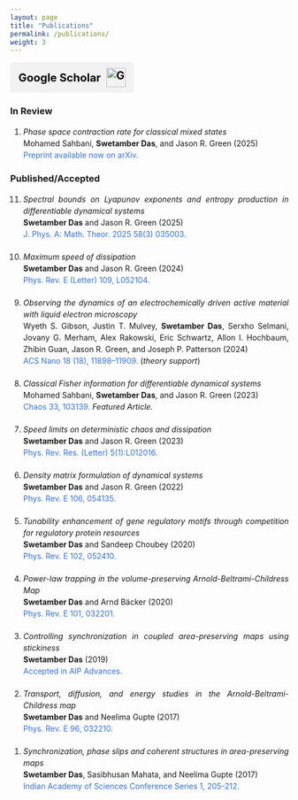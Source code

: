 ```yaml
---
layout: page
title: "Publications"
permalink: /publications/
weight: 3
---
```


<a href="https://scholar.google.com/citations?user=Sb41nz4AAAAJ&view_op=list_works&sortby=pubdate" target="_blank" rel="noopener noreferrer" class="scholar-button">
    <span class="scholar-text">Google Scholar</span>
    <img src="https://upload.wikimedia.org/wikipedia/commons/c/c7/Google_Scholar_logo.svg" alt="Google Scholar" class="scholar-icon">
</a>

<style>
.scholar-button {
    display: flex;
    align-items: center;
    background-color: #f2f2f2; 
    color: black;
    padding: 10px 15px;
    text-decoration: none;
    border-radius: 5px;
    font-weight: bold;
    font-size: 20px; /* Bigger text */
    gap: 10px; /* Space between text and icon */
    width: fit-content;
}
.scholar-text {
    font-size: 20px; /* Adjust text size */
}
.scholar-icon {
    width: 35px; /* Smaller icon */
    height: auto;
}
.scholar-button:hover {
    background-color: #ffcccc;
}

/* Style for publication links */
.publication-link {
    color: #3471eb;
    text-decoration: none;
}
.publication-link:hover {
    text-decoration: underline;
}
</style>

<h3>In Review</h3>
<ol reversed style="line-height: 1.5; text-align: justify;">
    <li style="margin-bottom: 20px; line-height: 1.5;">
        <div><em>Phase space contraction rate for classical mixed states</em></div>
        <div>Mohamed Sahbani, <strong>Swetamber Das</strong>, and Jason R. Green (2025)</div>
        <div>
            <a href="https://arxiv.org/abs/2502.09361" target="_blank" class="publication-link">
                Preprint available now on arXiv.
            </a>
        </div>
    </li>
</ol>

<h3>Published/Accepted</h3>
<ol reversed style="line-height: 1.5; text-align: justify;">
    <li style="margin-bottom: 20px;">
        <div><em>Spectral bounds on Lyapunov exponents and entropy production in differentiable dynamical systems</em></div>
        <div><strong>Swetamber Das</strong> and Jason R. Green (2025)</div>
        <div>
            <a href="https://iopscience.iop.org/article/10.1088/1751-8121/ad8f06" target="_blank" class="publication-link">
                J. Phys. A: Math. Theor. 2025 58(3) 035003.
            </a>
        </div>
    </li>
    <li style="margin-bottom: 20px;">
        <div><em>Maximum speed of dissipation</em></div>
        <div><strong>Swetamber Das</strong> and Jason R. Green (2024)</div>
        <div><a href="https://journals.aps.org/pre/abstract/10.1103/PhysRevE.109.L052104" target="_blank" class="publication-link">Phys. Rev. E (Letter) 109, L052104.</a></div>
    </li>
    <li style="margin-bottom: 20px;">
        <div><em>Observing the dynamics of an electrochemically driven active material with liquid electron microscopy</em></div>
        <div>Wyeth S. Gibson, Justin T. Mulvey, <strong>Swetamber Das</strong>, Serxho Selmani, Jovany G. Merham, Alex Rakowski, Eric Schwartz, Allon I. Hochbaum, Zhibin Guan, Jason R. Green, and Joseph P. Patterson (2024)</div>
        <div><a href="https://pubs.acs.org/doi/full/10.1021/acsnano.4c01524" target="_blank" class="publication-link">ACS Nano 18 (18), 11898–11909.</a> (<em>theory support</em>)</div>
    </li>
    <li style="margin-bottom: 20px;">
        <div><em>Classical Fisher information for differentiable dynamical systems</em></div>
        <div>Mohamed Sahbani, <strong>Swetamber Das</strong>, and Jason R. Green (2023)</div>
        <div><a href="https://pubs.aip.org/aip/cha/article/33/10/103139/2918637/Classical-Fisher-information-for-differentiable" target="_blank" class="publication-link">Chaos 33, 103139.</a> <em>Featured Article.</em></div>
    </li>
    <li style="margin-bottom: 20px;">
        <div><em>Speed limits on deterministic chaos and dissipation</em></div>
        <div><strong>Swetamber Das</strong> and Jason R. Green (2023)</div>
        <div><a href="https://journals.aps.org/prresearch/abstract/10.1103/PhysRevResearch.5.L012016" target="_blank" class="publication-link">Phys. Rev. Res. (Letter) 5(1):L012016.</a></div>
    </li>
    <li style="margin-bottom: 20px;">
        <div><em>Density matrix formulation of dynamical systems</em></div>
        <div><strong>Swetamber Das</strong> and Jason R. Green (2022)</div>
        <div><a href="https://journals.aps.org/pre/abstract/10.1103/PhysRevE.106.054135" target="_blank" class="publication-link">Phys. Rev. E 106, 054135.</a></div>
    </li>
    <li style="margin-bottom: 20px;">
        <div><em>Tunability enhancement of gene regulatory motifs through competition for regulatory protein resources</em></div>
        <div><strong>Swetamber Das</strong> and Sandeep Choubey (2020)</div>
        <div><a href="https://journals.aps.org/pre/abstract/10.1103/PhysRevE.102.052410" target="_blank" class="publication-link">Phys. Rev. E 102, 052410.</a></div>
    </li>
    <li style="margin-bottom: 20px;">
        <div><em>Power-law trapping in the volume-preserving Arnold-Beltrami-Childress Map</em></div>
        <div><strong>Swetamber Das</strong> and Arnd Bäcker (2020)</div>
        <div><a href="https://journals.aps.org/pre/abstract/10.1103/PhysRevE.101.032201" target="_blank" class="publication-link">Phys. Rev. E 101, 032201.</a></div>
    </li>
    <li style="margin-bottom: 20px;">
        <div><em>Controlling synchronization in coupled area-preserving maps using stickiness</em></div>
        <div><strong>Swetamber Das</strong> (2019)</div>
        <div><a href="https://arxiv.org/abs/1810.01364" target="_blank" class="publication-link">Accepted in AIP Advances.</a></div>
    </li>
    <li style="margin-bottom: 20px;">
        <div><em>Transport, diffusion, and energy studies in the Arnold-Beltrami-Childress map</em></div>
        <div><strong>Swetamber Das</strong> and Neelima Gupte (2017)</div>
        <div><a href="https://doi.org/10.1103/PhysRevE.96.032210" target="_blank" class="publication-link">Phys. Rev. E 96, 032210.</a></div>
    </li>
    <li style="margin-bottom: 20px;">
        <div><em>Synchronization, phase slips and coherent structures in area-preserving maps</em></div>
        <div><strong>Swetamber Das</strong>, Sasibhusan Mahata, and Neelima Gupte (2017)</div>
        <div><a href="https://www.ias.ac.in/describe/article/conf/001/01/0205-0212" target="_blank" class="publication-link">Indian Academy of Sciences Conference Series 1, 205-212.</a></div>
    </li>